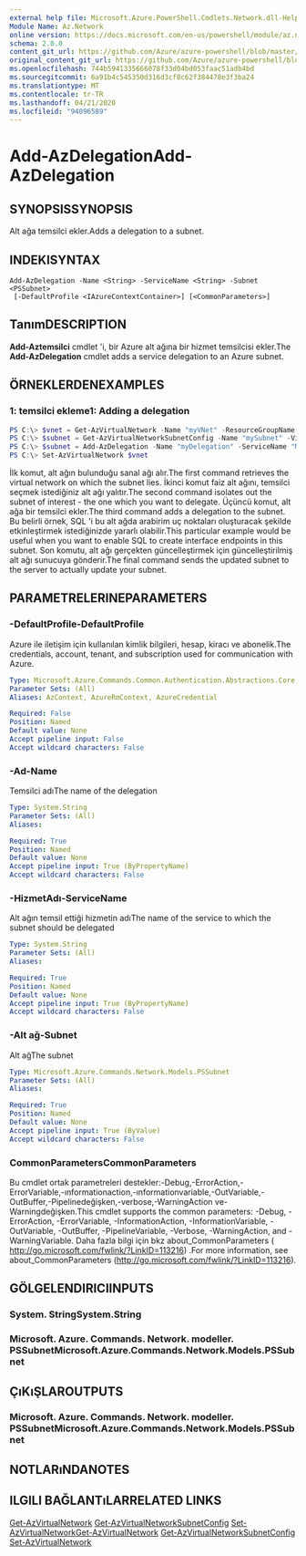 ```yaml
---
external help file: Microsoft.Azure.PowerShell.Cmdlets.Network.dll-Help.xml
Module Name: Az.Network
online version: https://docs.microsoft.com/en-us/powershell/module/az.network/add-azdelegation
schema: 2.0.0
content_git_url: https://github.com/Azure/azure-powershell/blob/master/src/Network/Network/help/Add-AzDelegation.md
original_content_git_url: https://github.com/Azure/azure-powershell/blob/master/src/Network/Network/help/Add-AzDelegation.md
ms.openlocfilehash: 744b5941335666078f33d04bd053faac51adb4bd
ms.sourcegitcommit: 6a91b4c545350d316d3cf8c62f384478e3f3ba24
ms.translationtype: MT
ms.contentlocale: tr-TR
ms.lasthandoff: 04/21/2020
ms.locfileid: "94096589"
---
```

# <span data-ttu-id="b68e8-101">Add-AzDelegation</span><span class="sxs-lookup"><span data-stu-id="b68e8-101">Add-AzDelegation</span></span>

## <span data-ttu-id="b68e8-102">SYNOPSIS</span><span class="sxs-lookup"><span data-stu-id="b68e8-102">SYNOPSIS</span></span>
<span data-ttu-id="b68e8-103">Alt ağa temsilci ekler.</span><span class="sxs-lookup"><span data-stu-id="b68e8-103">Adds a delegation to a subnet.</span></span>

## <span data-ttu-id="b68e8-104">INDEKI</span><span class="sxs-lookup"><span data-stu-id="b68e8-104">SYNTAX</span></span>

```
Add-AzDelegation -Name <String> -ServiceName <String> -Subnet <PSSubnet>
 [-DefaultProfile <IAzureContextContainer>] [<CommonParameters>]
```

## <span data-ttu-id="b68e8-105">Tanım</span><span class="sxs-lookup"><span data-stu-id="b68e8-105">DESCRIPTION</span></span>
<span data-ttu-id="b68e8-106">**Add-Aztemsilci** cmdlet 'i, bir Azure alt ağına bir hizmet temsilcisi ekler.</span><span class="sxs-lookup"><span data-stu-id="b68e8-106">The **Add-AzDelegation** cmdlet adds a service delegation to an Azure subnet.</span></span>

## <span data-ttu-id="b68e8-107">ÖRNEKLERDEN</span><span class="sxs-lookup"><span data-stu-id="b68e8-107">EXAMPLES</span></span>

### <span data-ttu-id="b68e8-108">1: temsilci ekleme</span><span class="sxs-lookup"><span data-stu-id="b68e8-108">1: Adding a delegation</span></span>
```powershell
PS C:\> $vnet = Get-AzVirtualNetwork -Name "myVNet" -ResourceGroupName "myResourceGroup"
PS C:\> $subnet = Get-AzVirtualNetworkSubnetConfig -Name "mySubnet" -VirtualNetwork $vnet
PS C:\> $subnet = Add-AzDelegation -Name "myDelegation" -ServiceName "Microsoft.Sql/servers" -Subnet $subnet
PS C:\> Set-AzVirtualNetwork $vnet
```

<span data-ttu-id="b68e8-109">İlk komut, alt ağın bulunduğu sanal ağı alır.</span><span class="sxs-lookup"><span data-stu-id="b68e8-109">The first command retrieves the virtual network on which the subnet lies.</span></span> <span data-ttu-id="b68e8-110">İkinci komut faiz alt ağını, temsilci seçmek istediğiniz alt ağı yalıtır.</span><span class="sxs-lookup"><span data-stu-id="b68e8-110">The second command isolates out the subnet of interest - the one which you want to delegate.</span></span> <span data-ttu-id="b68e8-111">Üçüncü komut, alt ağa bir temsilci ekler.</span><span class="sxs-lookup"><span data-stu-id="b68e8-111">The third command adds a delegation to the subnet.</span></span> <span data-ttu-id="b68e8-112">Bu belirli örnek, SQL 'i bu alt ağda arabirim uç noktaları oluşturacak şekilde etkinleştirmek istediğinizde yararlı olabilir.</span><span class="sxs-lookup"><span data-stu-id="b68e8-112">This particular example would be useful when you want to enable SQL to create interface endpoints in this subnet.</span></span> <span data-ttu-id="b68e8-113">Son komutu, alt ağı gerçekten güncelleştirmek için güncelleştirilmiş alt ağı sunucuya gönderir.</span><span class="sxs-lookup"><span data-stu-id="b68e8-113">The final command sends the updated subnet to the server to actually update your subnet.</span></span>

## <span data-ttu-id="b68e8-114">PARAMETRELERINE</span><span class="sxs-lookup"><span data-stu-id="b68e8-114">PARAMETERS</span></span>

### <span data-ttu-id="b68e8-115">-DefaultProfile</span><span class="sxs-lookup"><span data-stu-id="b68e8-115">-DefaultProfile</span></span>
<span data-ttu-id="b68e8-116">Azure ile iletişim için kullanılan kimlik bilgileri, hesap, kiracı ve abonelik.</span><span class="sxs-lookup"><span data-stu-id="b68e8-116">The credentials, account, tenant, and subscription used for communication with Azure.</span></span>

```yaml
Type: Microsoft.Azure.Commands.Common.Authentication.Abstractions.Core.IAzureContextContainer
Parameter Sets: (All)
Aliases: AzContext, AzureRmContext, AzureCredential

Required: False
Position: Named
Default value: None
Accept pipeline input: False
Accept wildcard characters: False
```

### <span data-ttu-id="b68e8-117">-Ad</span><span class="sxs-lookup"><span data-stu-id="b68e8-117">-Name</span></span>
<span data-ttu-id="b68e8-118">Temsilci adı</span><span class="sxs-lookup"><span data-stu-id="b68e8-118">The name of the delegation</span></span>

```yaml
Type: System.String
Parameter Sets: (All)
Aliases:

Required: True
Position: Named
Default value: None
Accept pipeline input: True (ByPropertyName)
Accept wildcard characters: False
```

### <span data-ttu-id="b68e8-119">-HizmetAdı</span><span class="sxs-lookup"><span data-stu-id="b68e8-119">-ServiceName</span></span>
<span data-ttu-id="b68e8-120">Alt ağın temsil ettiği hizmetin adı</span><span class="sxs-lookup"><span data-stu-id="b68e8-120">The name of the service to which the subnet should be delegated</span></span>

```yaml
Type: System.String
Parameter Sets: (All)
Aliases:

Required: True
Position: Named
Default value: None
Accept pipeline input: True (ByPropertyName)
Accept wildcard characters: False
```

### <span data-ttu-id="b68e8-121">-Alt ağ</span><span class="sxs-lookup"><span data-stu-id="b68e8-121">-Subnet</span></span>
<span data-ttu-id="b68e8-122">Alt ağ</span><span class="sxs-lookup"><span data-stu-id="b68e8-122">The subnet</span></span>

```yaml
Type: Microsoft.Azure.Commands.Network.Models.PSSubnet
Parameter Sets: (All)
Aliases:

Required: True
Position: Named
Default value: None
Accept pipeline input: True (ByValue)
Accept wildcard characters: False
```

### <span data-ttu-id="b68e8-123">CommonParameters</span><span class="sxs-lookup"><span data-stu-id="b68e8-123">CommonParameters</span></span>
<span data-ttu-id="b68e8-124">Bu cmdlet ortak parametreleri destekler:-Debug,-ErrorAction,-ErrorVariable,-ınformationaction,-ınformationvariable,-OutVariable,-OutBuffer,-Pipelinedeğişken,-verbose,-WarningAction ve-Warningdeğişken.</span><span class="sxs-lookup"><span data-stu-id="b68e8-124">This cmdlet supports the common parameters: -Debug, -ErrorAction, -ErrorVariable, -InformationAction, -InformationVariable, -OutVariable, -OutBuffer, -PipelineVariable, -Verbose, -WarningAction, and -WarningVariable.</span></span> <span data-ttu-id="b68e8-125">Daha fazla bilgi için bkz about_CommonParameters ( http://go.microsoft.com/fwlink/?LinkID=113216) .</span><span class="sxs-lookup"><span data-stu-id="b68e8-125">For more information, see about_CommonParameters (http://go.microsoft.com/fwlink/?LinkID=113216).</span></span>

## <span data-ttu-id="b68e8-126">GÖLGELENDIRICI</span><span class="sxs-lookup"><span data-stu-id="b68e8-126">INPUTS</span></span>

### <span data-ttu-id="b68e8-127">System. String</span><span class="sxs-lookup"><span data-stu-id="b68e8-127">System.String</span></span>

### <span data-ttu-id="b68e8-128">Microsoft. Azure. Commands. Network. modeller. PSSubnet</span><span class="sxs-lookup"><span data-stu-id="b68e8-128">Microsoft.Azure.Commands.Network.Models.PSSubnet</span></span>

## <span data-ttu-id="b68e8-129">ÇıKıŞLAR</span><span class="sxs-lookup"><span data-stu-id="b68e8-129">OUTPUTS</span></span>

### <span data-ttu-id="b68e8-130">Microsoft. Azure. Commands. Network. modeller. PSSubnet</span><span class="sxs-lookup"><span data-stu-id="b68e8-130">Microsoft.Azure.Commands.Network.Models.PSSubnet</span></span>

## <span data-ttu-id="b68e8-131">NOTLARıNDA</span><span class="sxs-lookup"><span data-stu-id="b68e8-131">NOTES</span></span>

## <span data-ttu-id="b68e8-132">ILGILI BAĞLANTıLAR</span><span class="sxs-lookup"><span data-stu-id="b68e8-132">RELATED LINKS</span></span>

<span data-ttu-id="b68e8-133">[Get-AzVirtualNetwork](./Get-AzVirtualNetwork.md) 
 [Get-AzVirtualNetworkSubnetConfig](./Get-AzVirtualNetworkSubnetConfig.md) 
 [Set-AzVirtualNetwork](./Set-AzVirtualNetwork.md)</span><span class="sxs-lookup"><span data-stu-id="b68e8-133">[Get-AzVirtualNetwork](./Get-AzVirtualNetwork.md)
[Get-AzVirtualNetworkSubnetConfig](./Get-AzVirtualNetworkSubnetConfig.md)
[Set-AzVirtualNetwork](./Set-AzVirtualNetwork.md)</span></span>